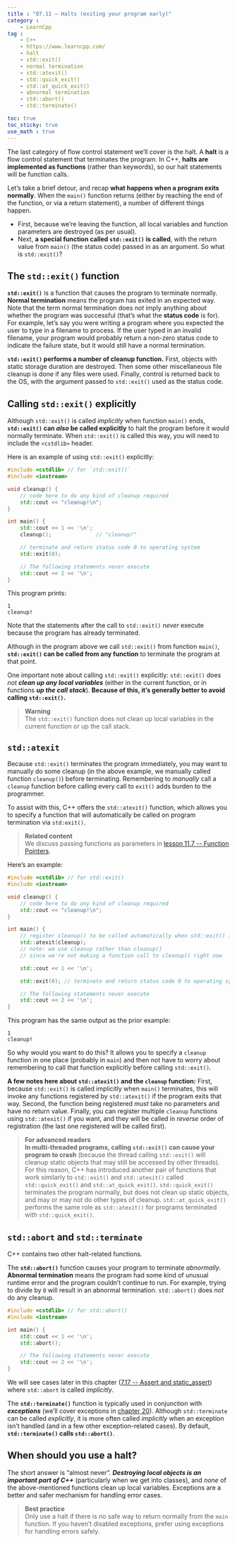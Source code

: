 ```yaml
---
title : "07.11 — Halts (exiting your program early)"
category :
    - LearnCpp
tag : 
    - C++
    - https://www.learncpp.com/
    - halt
    - std::exit()
    - normal termination
    - std::atexit()
    - std::quick_exit()
    - std::at_quick_exit()
    - abnormal termination
    - std::abort()
    - std::terminate()

toc: true  
toc_sticky: true 
use_math : true
---
```




The last category of flow control statement we’ll cover is the halt. A **halt** is a flow control statement that terminates the program. In C++, **halts are implemented as functions** (rather than keywords), so our halt statements will be function calls.

Let’s take a brief detour, and recap **what happens when a program exits normally**. When the `main()` function returns (either by reaching the end of the function, or via a return statement), a number of different things happen.

- First, because we’re leaving the function, all local variables and function parameters are destroyed (as per usual).
- Next, **a special function called `std::exit()` is called**, with the return value from `main()` (the status code) passed in as an argument. So what is `std::exit()`?


## The `std::exit()` function

**`std::exit()`** is a function that causes the program to terminate normally. **Normal termination** means the program has exited in an expected way. Note that the term normal termination does *not* imply anything about whether the program was successful (that’s what the **status code** is for). For example, let’s say you were writing a program where you expected the user to type in a filename to process. If the user typed in an invalid filename, your program would probably return a non-zero status code to indicate the failure state, but it would still have a normal termination.

**`std::exit()` performs a number of cleanup function.** First, objects with static storage duration are destroyed. Then some other miscellaneous file cleanup is done if any files were used. Finally, control is returned back to the OS, with the argument passed to `std::exit()` used as the status code.


## Calling `std::exit()` explicitly

Although `std::exit()` is called *implicitly* when function `main()` ends, **`std::exit()` can *also* be called explicitly** to halt the program before it would normally terminate. When `std::exit()` is called this way, you will need to include the `<cstdlib>` header.

Here is an example of using `std::exit()` explicitly:

```c++
#include <cstdlib> // for `std::exit()`
#include <iostream>

void cleanup() {
    // code here to do any kind of cleanup required
    std::cout << "cleanup!\n";
}

int main() {
    std::cout << 1 << '\n';
    cleanup();              // "cleanup!"

    // terminate and return status code 0 to operating system
    std::exit(0); 

    // The following statements never execute
    std::cout << 2 << '\n';
}
```

This program prints:

```
1
cleanup!
```

Note that the statements after the call to `std::exit()` *never* execute because the program has already terminated.

Although in the program above we call `std::exit()` from function `main()`, **`std::exit()` can be called from any function** to terminate the program at that point.

One important note about calling `std::exit()` explicitly: `std::exit()` does *not* ***clean up any local variables*** (either in the current function, or in functions ***up the call stack***). **Because of this, it’s generally better to avoid calling `std::exit()`.**

>**Warning**  
The `std::exit()` function does not clean up local variables in the current function or up the call stack.


## `std::atexit`

Because `std::exit()` terminates the program immediately, you may want to manually do some cleanup (in the above example, we manually called function `cleanup()`) before terminating. Remembering to *manually* call a `cleanup` function before calling every call to `exit()` adds burden to the programmer.

To assist with this, C++ offers the `std::atexit()` function, which allows you to specify a function that will automatically be called on program termination via `std:exit()`.

>**Related content**  
We discuss passing functions as parameters in [lesson 11.7 -- Function Pointers](https://www.learncpp.com/cpp-tutorial/function-pointers/).

Here’s an example:

```c++
#include <cstdlib> // for std::exit()
#include <iostream>

void cleanup() {
    // code here to do any kind of cleanup required
    std::cout << "cleanup!\n";
}

int main() {
    // register cleanup() to be called automatically when std::exit() is called
    std::atexit(cleanup); 
    // note: we use cleanup rather than cleanup()
    // since we're not making a function call to cleanup() right now

    std::cout << 1 << '\n';

    std::exit(0); // terminate and return status code 0 to operating system

    // The following statements never execute
    std::cout << 2 << '\n';
}
```

This program has the same output as the prior example:

```
1
cleanup!
```

So why would you want to do this? It allows you to specify a `cleanup` function in one place (probably in `main`) and then not have to worry about remembering to call that function explicitly before calling `std::exit()`.

**A few notes here about `std::atexit()` and the `cleanup` function:** First, because `std::exit()` is called implicitly when `main()` terminates, this will invoke any functions registered by `std::atexit()` if the program exits that way. Second, the function being registered *must* take no parameters and have no return value. Finally, you can register multiple `cleanup` functions using `std::atexit()` if you want, and they will be called in *reverse* order of registration (the last one registered will be called first).

>**For advanced readers**  
**In multi-threaded programs, calling `std::exit()` can cause your program to crash** (because the thread calling `std::exit()` will cleanup static objects that may still be accessed by other threads). For this reason, C++ has introduced another pair of functions that work similarly to `std::exit()` and `std::atexit()` called `std::quick_exit()` and `std::at_quick_exit()`. `std::quick_exit()` terminates the program normally, but does not clean up static objects, and may or may not do other types of cleanup. `std::at_quick_exit()` performs the same role as `std::atexit()` for programs terminated with `std::quick_exit()`.


## `std::abort` and `std::terminate`

C++ contains two other halt-related functions.

The **`std::abort()`** function causes your program to terminate *abnormally*. **Abnormal termination** means the program had some kind of unusual runtime error and the program couldn’t continue to run. For example, trying to divide by `0` will result in an abnormal termination. `std::abort()` does *not* do any cleanup.

```c++
#include <cstdlib> // for std::abort()
#include <iostream>

int main() {
    std::cout << 1 << '\n';
    std::abort();

    // The following statements never execute
    std::cout << 2 << '\n';
}
```

We will see cases later in this chapter ([7.17 -- Assert and static_assert](https://www.learncpp.com/cpp-tutorial/assert-and-static_assert/)) where `std::abort` is called *implicitly*.

The **`std::terminate()`** function is typically used in conjunction with ***exceptions*** (we’ll cover exceptions in [chapter 20](https://www.learncpp.com/#Chapter20)). Although `std::terminate` can be called *explicitly*, it is more often called *implicitly* when an exception isn’t handled (and in a few other exception-related cases). By default, **`std::terminate()` calls `std::abort()`**.


## When should you use a halt?

The short answer is “almost never”. ***Destroying local objects is an important part of C++*** (particularly when we get into classes), and *none* of the above-mentioned functions clean up local variables. Exceptions are a better and safer mechanism for handling error cases.

>**Best practice**  
Only use a halt if there is no safe way to return normally from the `main` function. If you haven’t disabled exceptions, prefer using exceptions for handling errors safely.